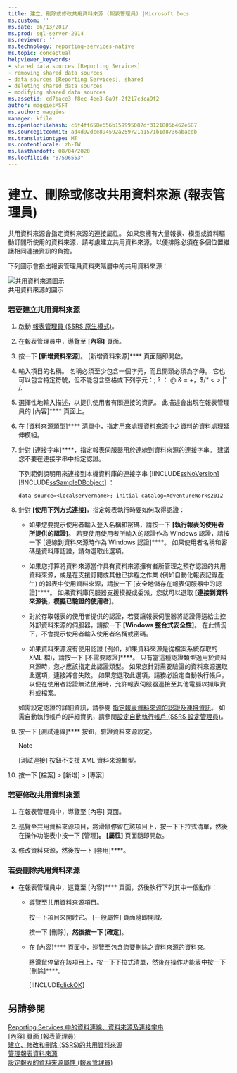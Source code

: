 ```yaml
---
title: 建立、刪除或修改共用資料來源 (報表管理員) |Microsoft Docs
ms.custom: ''
ms.date: 06/13/2017
ms.prod: sql-server-2014
ms.reviewer: ''
ms.technology: reporting-services-native
ms.topic: conceptual
helpviewer_keywords:
- shared data sources [Reporting Services]
- removing shared data sources
- data sources [Reporting Services], shared
- deleting shared data sources
- modifying shared data sources
ms.assetid: cd7bace3-f8ec-4ee3-8a9f-2f217cdca9f2
author: maggiesMSFT
ms.author: maggies
manager: kfile
ms.openlocfilehash: c6f4ff658e656b159995087df3121806b462e687
ms.sourcegitcommit: ad4d92dce894592a259721a1571b1d8736abacdb
ms.translationtype: MT
ms.contentlocale: zh-TW
ms.lasthandoff: 08/04/2020
ms.locfileid: "87596553"
---
```

# <a name="create-delete-or-modify-a-shared-data-source-report-manager"></a>建立、刪除或修改共用資料來源 (報表管理員)
  共用資料來源會指定資料來源的連接屬性。 如果您擁有大量報表、模型或資料驅動訂閱所使用的資料來源，請考慮建立共用資料來源，以便排除必須在多個位置維護相同連接資訊的負擔。  
  
 下列圖示會指出報表管理員資料夾階層中的共用資料來源：  
  
 ![共用資料來源圖示](media/hlp-16datasource.png "共用資料來源圖示")  
共用資料來源的圖示  
  
### <a name="to-create-a-shared-data-source"></a>若要建立共用資料來源  
  
1.  啟動 [報表管理員 &#40;SSRS 原生模式&#41;](../../2014/reporting-services/report-manager-ssrs-native-mode.md)。  
  
2.  在報表管理員中，導覽至 **[內容]** 頁面。  
  
3.  按一下 **[新增資料來源]**。 [新增資料來源]**** 頁面隨即開啟。  
  
4.  輸入項目的名稱。 名稱必須至少包含一個字元，而且開頭必須為字母。 它也可以包含特定符號，但不能包含空格或下列字元：; ? ： \@ & = +，$/* \< > |" /.  
  
5.  選擇性地輸入描述，以提供使用者有關連接的資訊。 此描述會出現在報表管理員的 [內容]**** 頁面上。  
  
6.  在 [資料來源類型]**** 清單中，指定用來處理資料來源中之資料的資料處理延伸模組。  
  
7.  針對 [連接字串]****，指定報表伺服器用於連線到資料來源的連接字串。 建議您不要在連接字串中指定認證。  
  
     下列範例說明用來連接到本機資料庫的連接字串 [!INCLUDE[ssNoVersion](../includes/ssnoversion-md.md)] [!INCLUDE[ssSampleDBobject](../includes/sssampledbobject-md.md)] ：  
  
    ```  
    data source=<localservername>; initial catalog=AdventureWorks2012  
    ```  
  
8.  針對 **[使用下列方式連接]**，指定報表執行時要如何取得認證：  
  
    -   如果您要提示使用者輸入登入名稱和密碼，請按一下 **[執行報表的使用者所提供的認證]**。 若要使用使用者所輸入的認證作為 Windows 認證，請按一下 [連線到資料來源時作為 Windows 認證]****。 如果使用者名稱和密碼是資料庫認證，請勿選取此選項。  
  
    -   如果您打算將資料來源當作具有資料來源擁有者所管理之預存認證的共用資料來源，或是在支援訂閱或其他已排程之作業 (例如自動化報表記錄產生) 的報表中使用資料來源，請按一下 [安全地儲存在報表伺服器中的認證]****。 如果資料庫伺服器支援模擬或委派，您就可以選取 **[連接到資料來源後，模擬已驗證的使用者]**。  
  
    -   對於存取報表的使用者提供的認證，若要讓報表伺服器將認證傳送給主控外部資料來源的伺服器，請按一下 **[Windows 整合式安全性]**。 在此情況下，不會提示使用者輸入使用者名稱或密碼。  
  
    -   如果資料來源沒有使用認證 (例如，如果資料來源是從檔案系統存取的 XML 檔)，請按一下 [不需要認證]****。 只有當這種認證類型適用於資料來源時，您才應該指定此認證類型。 如果您針對需要驗證的資料來源選取此選項，連接將會失敗。 如果您選取此選項，請務必設定自動執行帳戶，以便在使用者認證無法使用時，允許報表伺服器連接至其他電腦以擷取資料或檔案。  
  
     如需設定認證的詳細資訊，請參閱 [指定報表資料來源的認證及連接資訊](report-data/specify-credential-and-connection-information-for-report-data-sources.md)。 如需自動執行帳戶的詳細資訊，請參閱[設定自動執行帳戶 &#40;SSRS 設定管理員&#41;](install-windows/configure-the-unattended-execution-account-ssrs-configuration-manager.md)。  
  
9. 按一下 [測試連線]**** 按鈕，驗證資料來源設定。  
  
    > [!NOTE]  
    >  [測試連接] 按鈕不支援 XML 資料來源類型。  
  
10. 按一下 [檔案] &gt; [新增] &gt; [專案]  
  
### <a name="to-modify-a-shared-data-source"></a>若要修改共用資料來源  
  
1.  在報表管理員中，導覽至 [內容] 頁面。  
  
2.  巡覽至共用資料來源項目，將滑鼠停留在該項目上，按一下下拉式清單，然後在操作功能表中按一下 [管理]****。 [屬性]**** 頁面隨即開啟。  
  
3.  修改資料來源，然後按一下 [套用]****。  
  
### <a name="to-delete-a-shared-data-source"></a>若要刪除共用資料來源  
  
-   在報表管理員中，巡覽至 [內容]**** 頁面，然後執行下列其中一個動作：  
  
    -   導覽至共用資料來源項目。  
  
         按一下項目來開啟它。 [一般屬性] 頁面隨即開啟。  
  
         按一下 [刪除]****，然後按一下 [確定]****。  
  
    -   在 [內容]**** 頁面中，巡覽至包含您要刪除之資料來源的資料夾。  
  
         將滑鼠停留在該項目上，按一下下拉式清單，然後在操作功能表中按一下 [刪除]****。  
  
         [!INCLUDE[clickOK](../includes/clickok-md.md)]  
  
## <a name="see-also"></a>另請參閱  
 [Reporting Services 中的資料連線、資料來源及連接字串](../../2014/reporting-services/data-connections-data-sources-and-connection-strings-in-reporting-services.md)   
 [[內容] 頁面 &#40;報表管理員&#41;](../../2014/reporting-services/contents-page-report-manager.md)   
 [建立、修改和刪除 &#40;SSRS&#41;的共用資料來源](report-data/create-modify-and-delete-shared-data-sources-ssrs.md)   
 [管理報表資料來源](report-data/manage-report-data-sources.md)   
 [設定報表的資料來源屬性 &#40;報表管理員&#41;](report-data/configure-data-source-properties-for-a-report-report-manager.md)  
  
  
